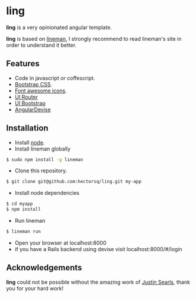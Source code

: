 # ling

**ling** is a very opinionated angular template.

**ling** is based on [lineman](https://github.com/linemanjs/lineman/),
I strongly recommend to read lineman's site in order to understand it better.

## Features

* Code in javascript or coffescript.
* [Bootstrap CSS](http://getbootstrap.com/).
* [Font awesome icons](http://fortawesome.github.io/Font-Awesome/).
* [UI Router](https://github.com/angular-ui/ui-router)
* [UI Bootstrap](http://angular-ui.github.io/bootstrap/)
* [AngularDevise](https://github.com/cloudspace/angular_devise)

## Installation

* Install [node](http://nodejs.org/).
* Install lineman globally
```bash
$ sudo npm install -g lineman
```
* Clone this repository.
```bash
$ git clone git@github.com:hectorsq/ling.git my-app
```
* Install node dependencies
```bash
$ cd myapp
$ npm install
```
* Run lineman
```bash
$ lineman run
```
* Open your browser at localhost:8000
* if you have a Rails backend using devise visit localhost:8000/#/login

## Acknowledgements

**ling** could not be possible without the amazing work of
[Justin Searls](https://github.com/searls), thank you for your hard work!
